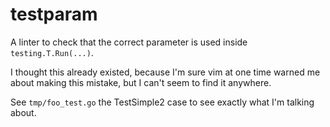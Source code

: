 # testparam

A linter to check that the correct parameter is used inside `testing.T.Run(...)`.

I thought this already existed, because I'm sure vim at one time warned me about
making this mistake, but I can't seem to find it anywhere.

See `tmp/foo_test.go` the TestSimple2 case to see exactly what I'm talking about.
